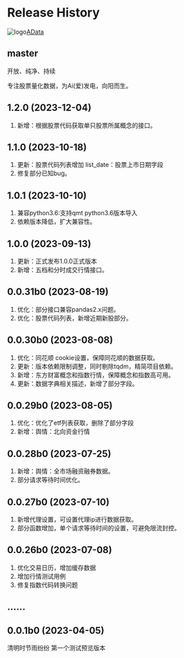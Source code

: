 Release History
===============

![logo](https://adata.1nchaos.com/favicon.ico)[AData](https://github.com/1nchaos/adata)

master
------
开放、纯净、持续

专注股票量化数据，为Ai(爱)发电，向阳而生。

1.2.0 (2023-12-04)
------------------
1. 新增：根据股票代码获取单只股票所属概念的接口。


1.1.0 (2023-10-18)
------------------
1. 更新：股票代码列表增加 list_date：股票上市日期字段
2. 修复部分已知bug。

1.0.1 (2023-10-10)
------------------
1. 兼容python3.6:支持qmt python3.6版本导入
2. 依赖版本降低，扩大兼容性。

1.0.0 (2023-09-13)
------------------
1. 更新：正式发布1.0.0正式版本
2. 新增：五档和分时成交行情接口。

0.0.31b0 (2023-08-19)
------------------
1. 优化：部分接口兼容pandas2.x问题。
2. 优化：股票代码列表，新增近期新股部分。

0.0.30b0 (2023-08-08)
------------------
1. 优化：同花顺 cookie设置，保障同花顺的数据获取。
2. 更新：版本依赖限制调整，同时剔除tqdm，精简项目依赖。
3. 新增：东方财富概念和指数行情，保障概念和指数高可用。
4. 更新：数据字典相关描述，新增了部分字段。

0.0.29b0 (2023-08-05)
------------------
1. 优化：优化了etf列表获取，删除了部分字段
2. 新增：舆情：北向资金行情

0.0.28b0 (2023-07-25)
------------------
1. 新增：舆情：全市场融资融券数据。
2. 部分请求等待时间优化。

0.0.27b0 (2023-07-10)
------------------
1. 新增代理设置，可设置代理ip进行数据获取。
2. 部分函数增加，单个请求等待时间的设置，可避免限流封控。

0.0.26b0 (2023-07-08)
------------------
1. 优化交易日历，增加缓存数据
2. 增加行情测试用例
3. 修复指数代码转换问题

......
------------------

0.0.1b0 (2023-04-05)
------------------
清明时节雨纷纷
第一个测试预览版本
